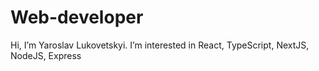 <h1>Web-developer </h1>

Hi, I’m Yaroslav Lukovetskyi. I’m interested in React, TypeScript, NextJS, NodeJS, Express
